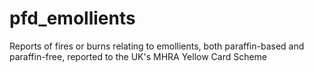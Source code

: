 # pfd_emollients
Reports of fires or burns relating to emollients, both paraffin-based and paraffin-free, reported to the UK's MHRA Yellow Card Scheme
